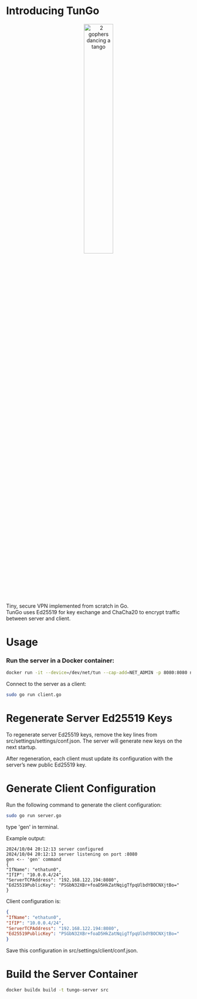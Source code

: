 # Introducing TunGo

<p align="center">
  <img 
alt="2 gophers dancing a tango"
src="https://i.ibb.co/K7yzDf6/DALL-E-2024-10-04-20-18-51-A-minimalist-logo-featuring-two-Go-language-mascots-dancing-tango-togethe.webp" width="40%"/>
</p>

Tiny, secure VPN implemented from scratch in Go.  
TunGo uses Ed25519 for key exchange and ChaCha20 to encrypt traffic between server and client.

# Usage

### Run the server in a Docker container:
```bash
docker run -it --device=/dev/net/tun --cap-add=NET_ADMIN -p 8080:8080 nlipatov/tungo:tungo-server
```

Connect to the server as a client:

```bash
sudo go run client.go
```

# Regenerate Server Ed25519 Keys

To regenerate server Ed25519 keys, remove the key lines from src/settings/settings/conf.json.
The server will generate new keys on the next startup.

After regeneration, each client must update its configuration with the server’s new public Ed25519 key.

# Generate Client Configuration

Run the following command to generate the client configuration:

```bash
sudo go run server.go
```

type 'gen' in terminal.

Example output:
```
2024/10/04 20:12:13 server configured
2024/10/04 20:12:13 server listening on port :8080
gen <-- 'gen' command
{
"IfName": "ethatun0",
"IfIP": "10.0.0.4/24",
"ServerTCPAddress": "192.168.122.194:8080",
"Ed25519PublicKey": "PSGbN32XBr+foaD5HkZatNqigTfpqUlbdYBOCNXjtBo="
}
```

Client configuration is:
```json
{
"IfName": "ethatun0",
"IfIP": "10.0.0.4/24",
"ServerTCPAddress": "192.168.122.194:8080",
"Ed25519PublicKey": "PSGbN32XBr+foaD5HkZatNqigTfpqUlbdYBOCNXjtBo="
}
```

Save this configuration in src/settings/client/conf.json.

# Build the Server Container

```bash
docker buildx build -t tungo-server src
```
